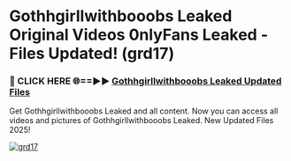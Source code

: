 # Gothhgirllwithbooobs Leaked Original Videos 0nlyFans Leaked - Files Updated! (grd17)

<h3>🔴 CLICK HERE 🌐==►► <a href="https://tinyurl.com/2m67pmp6" rel="nofollow">Gothhgirllwithbooobs Leaked Updated Files</a></h3>

Get Gothhgirllwithbooobs Leaked and all content. Now you can access all videos and pictures of Gothhgirllwithbooobs Leaked. New Updated Files 2025!

[![grd17](https://i.imgur.com/H4QAA4z.gif)](https://tinyurl.com/2m67pmp6)